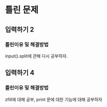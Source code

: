 # 틀린 문제
## 입력하기 2
### 틀린이유 및 해결방법
input().split에 관해 다시 공부하자.
## 입력하기 4
### 틀린이유 및 해결방법
zfill에 대해 공부, print 문에 대한 기능에 대해 공부하자